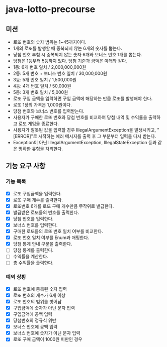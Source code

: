 # java-lotto-precourse
## 미션
- 로또 번호의 숫자 범위는 1~45까지이다.
- 1개의 로또를 발행할 때 중복되지 않는 6개의 숫자를 뽑는다.
- 당첨 번호 추첨 시 중복되지 않는 숫자 6개와 보너스 번호 1개를 뽑는다.
- 당첨은 1등부터 5등까지 있다. 당첨 기준과 금액은 아래와 같다.
- 1등: 6개 번호 일치 / 2,000,000,000원
- 2등: 5개 번호 + 보너스 번호 일치 / 30,000,000원
- 3등: 5개 번호 일치 / 1,500,000원
- 4등: 4개 번호 일치 / 50,000원
- 5등: 3개 번호 일치 / 5,000원
- 로또 구입 금액을 입력하면 구입 금액에 해당하는 만큼 로또를 발행해야 한다.
- 로또 1장의 가격은 1,000원이다.
- 당첨 번호와 보너스 번호를 입력받는다.
- 사용자가 구매한 로또 번호와 당첨 번호를 비교하여 당첨 내역 및 수익률을 출력하고 로또 게임을 종료한다.
- 사용자가 잘못된 값을 입력할 경우 IllegalArgumentException을 발생시키고, "[ERROR]"로 시작하는 에러 메시지를 출력 후 그 부분부터 입력을 다시 받는다.
- Exception이 아닌 IllegalArgumentException, IllegalStateException 등과 같은 명확한 유형을 처리한다.

## 기능 요구 사항
### 기능 목록
- [x] 로또 구입금액을 입력한다.
- [x] 로또 구매 개수를 출력한다.
- [x] 로또번호 6개를 로또 구매 개수만큼 무작위로 발급한다.
- [x] 발급받은 로또들의 번호를 출력한다.
- [x] 당첨 번호를 입력한다.
- [x] 보너스 번호를 입력한다.
- [x] 구매한 로또들의 로또 번호 일치 여부를 비교한다.
- [x] 로또 번호 일치 여부를 Enum과 매핑한다.
- [x] 당첨 통계 안내 구문을 출력한다.
- [ ] 당첨 통계를 출력한다.
- [ ] 수익률을 계산한다.
- [ ] 총 수익률을 출력한다.
### 예외 상황
- [x] 로또 번호에 중복된 숫자 입력
- [x] 로또 번호의 개수가 6개 이상
- [x] 로또 번호의 범위를 벗어남
- [x] 구입금액에 숫자가 아닌 문자 입력
- [x] 구입금액에 공백 입력
- [x] 당첨번호의 정규식 위반
- [x] 보너스 번호에 공백 입력
- [x] 보너스 번호에 숫자가 아닌 문자 입력
- [x] 로또 구매 금액이 1000원 미만인 경우